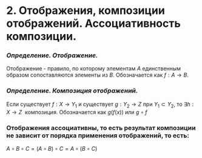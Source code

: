 # 2. Отображения, композиции отображений. Ассоциативность композиции.

### *Определение. Отображение.*
Отображение - правило, по которому элементам $A$ единственным образом сопоставляются элементы из $B$.
Обозначается как $f: A → B$.

### *Определение. Композиция отображений.*
Если существует $f: X → Y_1$ и существует $g: Y_2 \to Z$ при $Y_1 \subset Y_2$, то $\exists h: X \to Z~$ композиция. Обозначается как $g(f(x))$ или $g\circ f$

### Отображения ассоциативны, то есть результат композиции не зависит от порядка применения отображений, то есть:
$A \circ B \circ C = (A \circ B) \circ C = A \circ (B \circ C)$